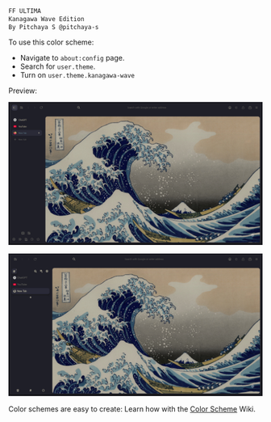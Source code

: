 ```
FF ULTIMA
Kanagawa Wave Edition
By Pitchaya S @pitchaya-s
```

To use this color scheme:
- Navigate to `about:config` page.
- Search for `user.theme`.
- Turn on `user.theme.kanagawa-wave`

Preview:

![preview](./preview.png)

![previews](./preview-sidebery.png)

Color schemes are easy to create: Learn how with the [Color Scheme](https://github.com/soulhotel/FF-ULTIMA/wiki/Create-a-Color-Scheme) Wiki.
